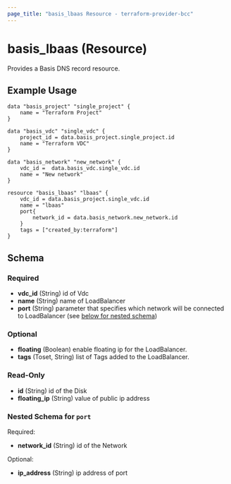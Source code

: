 ```yaml
---
page_title: "basis_lbaas Resource - terraform-provider-bcc"
---
```

# basis_lbaas (Resource)

Provides a Basis DNS record resource.

## Example Usage

```hcl
data "basis_project" "single_project" {
    name = "Terraform Project"
}

data "basis_vdc" "single_vdc" {
    project_id = data.basis_project.single_project.id
    name = "Terraform VDC"
}

data "basis_network" "new_network" {
    vdc_id =  data.basis_vdc.single_vdc.id
    name = "New network"
}

resource "basis_lbaas" "lbaas" {
    vdc_id = data.basis_project.single_vdc.id
    name = "lbaas"
    port{
        network_id = data.basis_network.new_network.id
    }
    tags = ["created_by:terraform"]
}

```

## Schema

### Required

- **vdc_id** (String) id of Vdc
- **name** (String) name of LoadBalancer
- **port** (String) parameter that specifies which network will be connected to LoadBalancer  (see [below for nested schema](#nestedblock--port))


### Optional

- **floating** (Boolean) enable floating ip for the LoadBalancer.
- **tags** (Toset, String) list of Tags added to the LoadBalancer.

### Read-Only

- **id** (String) id of the Disk
- **floating_ip** (String) value of public ip address


<a id="nestedblock--port"></a>
### Nested Schema for `port`

Required:

- **network_id** (String) id of the Network

Optional:

- **ip_address** (String) ip address of port
